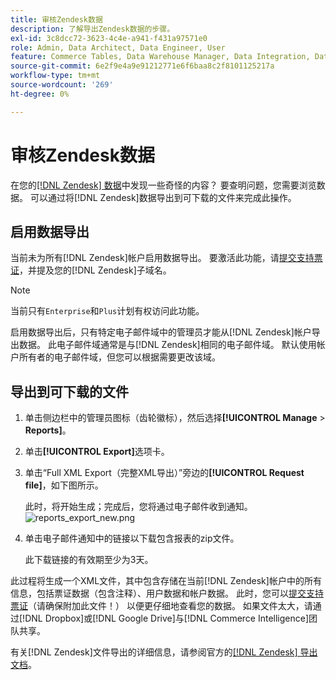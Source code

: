 ```yaml
---
title: 审核Zendesk数据
description: 了解导出Zendesk数据的步骤。
exl-id: 3c8dcc72-3623-4c4e-a941-f431a97571e0
role: Admin, Data Architect, Data Engineer, User
feature: Commerce Tables, Data Warehouse Manager, Data Integration, Data Import/Export
source-git-commit: 6e2f9e4a9e91212771e6f6baa8c2f8101125217a
workflow-type: tm+mt
source-wordcount: '269'
ht-degree: 0%

---
```


# 审核Zendesk数据

在您的[[!DNL Zendesk] 数据](../integrations/exp-zendesk-data.md)中发现一些奇怪的内容？ 要查明问题，您需要浏览数据。 可以通过将[!DNL Zendesk]数据导出到可下载的文件来完成此操作。

## 启用数据导出

当前未为所有[!DNL Zendesk]帐户启用数据导出。 要激活此功能，请[提交支持票证](https://experienceleague.adobe.com/docs/commerce-knowledge-base/kb/troubleshooting/miscellaneous/mbi-service-policies.html?lang=zh-Hans)，并提及您的[!DNL Zendesk]子域名。

>[!NOTE]
>
>当前只有`Enterprise`和`Plus`计划有权访问此功能。

启用数据导出后，只有特定电子邮件域中的管理员才能从[!DNL Zendesk]帐户导出数据。 此电子邮件域通常是与[!DNL Zendesk]相同的电子邮件域。 默认使用帐户所有者的电子邮件域，但您可以根据需要更改该域。

## 导出到可下载的文件

1. 单击侧边栏中的管理员图标（齿轮徽标），然后选择&#x200B;**[!UICONTROL Manage** > **Reports]**。
1. 单击&#x200B;**[!UICONTROL Export]**&#x200B;选项卡。
1. 单击“Full XML Export（完整XML导出）”旁边的&#x200B;**[!UICONTROL Request file]**，如下图所示。

   此时，将开始生成；完成后，您将通过电子邮件收到通知。
   ![reports_export_new.png](../../../assets/reports_export_new.png)

1. 单击电子邮件通知中的链接以下载包含报表的zip文件。

   此下载链接的有效期至少为3天。

此过程将生成一个XML文件，其中包含存储在当前[!DNL Zendesk]帐户中的所有信息，包括票证数据（包含注释）、用户数据和帐户数据。 此时，您可以[提交支持票证](https://experienceleague.adobe.com/docs/commerce-knowledge-base/kb/troubleshooting/miscellaneous/mbi-service-policies.html?lang=zh-Hans)（请确保附加此文件！） 以便更仔细地查看您的数据。 如果文件太大，请通过[!DNL Dropbox]或[!DNL Google Drive]与[!DNL Commerce Intelligence]团队共享。

有关[!DNL Zendesk]文件导出的详细信息，请参阅官方的[[!DNL Zendesk] 导出文档](https://support.zendesk.com/hc/en-us/articles/4408886165402-Exporting-data-to-a-JSON-CSV-or-XML-file)。
